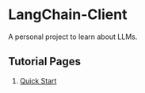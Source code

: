 # LangChain-Client

A personal project to learn about LLMs.


## Tutorial Pages

1. [Quick Start](https://python.langchain.com/docs/get_started/quickstart)